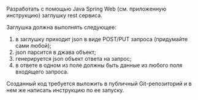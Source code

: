 Разработать с помощью Java Spring Web (см. приложенную инструкцию) заглушку rest сервиса.

Заглушка должна выполнять следующее:

1. в заглушку приходит json в виде POST/PUT запроса (придумайте сами любой);
2. json парсится в джава объект;
3. генерируется json объект ответа на запрос;
4. в ответе в одном из поле должны быть данные из любого поля входящего запроса.


Созданный код требуется выложить в публичный Git-репозиторий и в нем же написать инструкцию по ее запуску.


